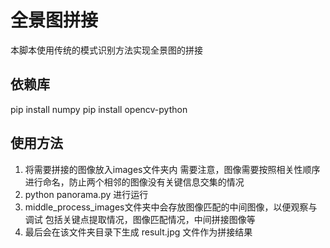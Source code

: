 # 全景图拼接

本脚本使用传统的模式识别方法实现全景图的拼接

## 依赖库

pip install numpy
pip install opencv-python

## 使用方法

1. 将需要拼接的图像放入images文件夹内
需要注意，图像需要按照相关性顺序进行命名，防止两个相邻的图像没有关键信息交集的情况
2. python panorama.py 进行运行
3. middle_process_images文件夹中会存放图像匹配的中间图像，以便观察与调试
   包括关键点提取情况，图像匹配情况，中间拼接图像等
4. 最后会在该文件夹目录下生成 result.jpg 文件作为拼接结果
